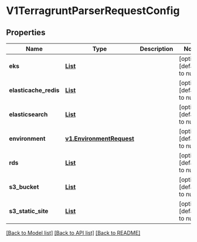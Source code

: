 # V1TerragruntParserRequestConfig
## Properties

Name | Type | Description | Notes
------------ | ------------- | ------------- | -------------
**eks** | [**List**](types.Cluster.md) |  | [optional] [default to null]
**elasticache\_redis** | [**List**](v1.ElasticacheRedis.md) |  | [optional] [default to null]
**elasticsearch** | [**List**](v1.Elasticsearch.md) |  | [optional] [default to null]
**environment** | [**v1.EnvironmentRequest**](v1.EnvironmentRequest.md) |  | [optional] [default to null]
**rds** | [**List**](v1.RDS.md) |  | [optional] [default to null]
**s3\_bucket** | [**List**](v1.AwsS3Bucket.md) |  | [optional] [default to null]
**s3\_static\_site** | [**List**](v1.AwsS3StaticSite.md) |  | [optional] [default to null]

[[Back to Model list]](../README.md#documentation-for-models) [[Back to API list]](../README.md#documentation-for-api-endpoints) [[Back to README]](../README.md)

